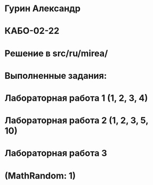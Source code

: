 
# Гурин Александр
# КАБО-02-22
# Решение в src/ru/mirea/
# Выполненные задания:
# Лабораторная работа 1 (1, 2, 3, 4)
# Лабораторная работа 2 (1, 2, 3, 5, 10)
# Лабораторная работа 3 
# (MathRandom: 1)
